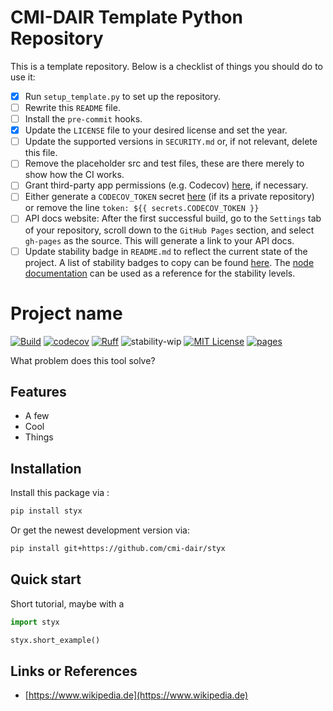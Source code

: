 # CMI-DAIR Template Python Repository

This is a template repository. Below is a checklist of things you should do to use it:

- [x] Run `setup_template.py` to set up the repository.
- [ ] Rewrite this `README` file.
- [ ] Install the `pre-commit` hooks.
- [x] Update the `LICENSE` file to your desired license and set the year.
- [ ] Update the supported versions in `SECURITY.md` or, if not relevant, delete this file.
- [ ] Remove the placeholder src and test files, these are there merely to show how the CI works.
- [ ] Grant third-party app permissions (e.g. Codecov) [here](https://github.com/organizations/cmi-dair/settings/installations), if necessary.
- [ ] Either generate a `CODECOV_TOKEN` secret [here](https://github.com/cmi-dair/flowdump/blob/main/.github/workflows/python_tests.yaml) (if its a private repository) or remove the line `token: ${{ secrets.CODECOV_TOKEN }}`
- [ ] API docs website: After the first successful build, go to the `Settings` tab of your repository, scroll down to the `GitHub Pages` section, and select `gh-pages` as the source. This will generate a link to your API docs.
- [ ] Update stability badge in `README.md` to reflect the current state of the project. A list of stability badges to copy can be found [here](https://github.com/orangemug/stability-badges). The [node documentation](https://nodejs.org/docs/latest-v20.x/api/documentation.html#documentation_stability_index) can be used as a reference for the stability levels.

# Project name

[![Build](https://github.com/cmi-dair/styx/actions/workflows/test.yaml/badge.svg?branch=main)](https://github.com/cmi-dair/styx/actions/workflows/test.yaml?query=branch%3Amain)
[![codecov](https://codecov.io/gh/cmi-dair/styx/branch/main/graph/badge.svg?token=22HWWFWPW5)](https://codecov.io/gh/cmi-dair/styx)
[![Ruff](https://img.shields.io/endpoint?url=https://raw.githubusercontent.com/astral-sh/ruff/main/assets/badge/v2.json)](https://github.com/astral-sh/ruff)
![stability-wip](https://img.shields.io/badge/stability-work_in_progress-lightgrey.svg)
[![MIT License](https://img.shields.io/badge/license-MIT-blue.svg)](https://github.com/cmi-dair/styx/blob/main/LICENSE)
[![pages](https://img.shields.io/badge/api-docs-blue)](https://cmi-dair.github.io/styx)

What problem does this tool solve?

## Features

- A few
- Cool
- Things

## Installation

Install this package via :

```sh
pip install styx
```

Or get the newest development version via:

```sh
pip install git+https://github.com/cmi-dair/styx
```

## Quick start

Short tutorial, maybe with a

```Python
import styx

styx.short_example()
```

## Links or References

- [https://www.wikipedia.de](https://www.wikipedia.de)
